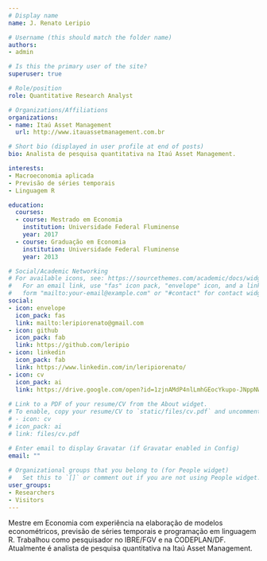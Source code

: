 ```yaml
---
# Display name
name: J. Renato Leripio

# Username (this should match the folder name)
authors:
- admin

# Is this the primary user of the site?
superuser: true

# Role/position
role: Quantitative Research Analyst

# Organizations/Affiliations
organizations:
- name: Itaú Asset Management
  url: http://www.itauassetmanagement.com.br

# Short bio (displayed in user profile at end of posts)
bio: Analista de pesquisa quantitativa na Itaú Asset Management.

interests:
- Macroeconomia aplicada
- Previsão de séries temporais
- Linguagem R

education:
  courses:
  - course: Mestrado em Economia
    institution: Universidade Federal Fluminense
    year: 2017
  - course: Graduação em Economia
    institution: Universidade Federal Fluminense
    year: 2013

# Social/Academic Networking
# For available icons, see: https://sourcethemes.com/academic/docs/widgets/#icons
#   For an email link, use "fas" icon pack, "envelope" icon, and a link in the
#   form "mailto:your-email@example.com" or "#contact" for contact widget.
social:
- icon: envelope
  icon_pack: fas
  link: mailto:leripiorenato@gmail.com
- icon: github
  icon_pack: fab
  link: https://github.com/leripio
- icon: linkedin
  icon_pack: fab
  link: https://www.linkedin.com/in/leripiorenato/
- icon: cv
  icon_pack: ai
  link: https://drive.google.com/open?id=1zjnAMdP4nlLmhGEocYkupo-JNppNWpuP
  
# Link to a PDF of your resume/CV from the About widget.
# To enable, copy your resume/CV to `static/files/cv.pdf` and uncomment the lines below.  
# - icon: cv
# icon_pack: ai
# link: files/cv.pdf

# Enter email to display Gravatar (if Gravatar enabled in Config)
email: ""
  
# Organizational groups that you belong to (for People widget)
#   Set this to `[]` or comment out if you are not using People widget.  
user_groups:
- Researchers
- Visitors
---
```


Mestre em Economia com experiência na elaboração de modelos econométricos, previsão de séries temporais e programação em linguagem R. Trabalhou como pesquisador no IBRE/FGV e na CODEPLAN/DF. Atualmente é analista de pesquisa quantitativa na Itaú Asset Management.
